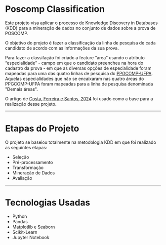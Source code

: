 # Poscomp Classification

Este projeto visa aplicar o processo de Knowledge Discovery in Databases (KDD) para a mineração de dados no conjunto de dados sobre a prova de POSCOMP.

O objetivo do projeto é fazer a classificação da linha de pesquisa de cada candidato de acordo com as informações da sua prova. 

Para fazer a classifação foi criado a feature “area” usando o atributo “especialidade” - campo em que o candidato preencheu na hora do cadastro da prova - em que as diversas opções de especialidade foram mapeadas para uma das quatro linhas de pesquisa do [PPGCOMP-UFPA](https://ppgcc.propesp.ufpa.br/index.php/br/programa/areas-de-concentracao-e-linhas-de-pesquisa). Aquelas especialidades que não se encaixaram nas quatro áreas do PPGCOMP-UFPA foram mapeadas para a linha de pesquisa denominada "Demais áreas".

O artigo de [Costa, Ferreira e Santos, 2024](https://www.tecsi.org/contecsi/index.php/contecsi/20CONTECSI/paper/view/7291) foi usado como a base para a realização desse projeto.

---

# Etapas do Projeto

O projeto se baseiou totalmente na metodologia KDD em que foi realizado as seguintes etapas:

- Seleção
- Pré-processamento
- Transformação
- Mineração de Dados
- Avaliação

---

# Tecnologias Usadas

- Python 
- Pandas
- Matplotlib e Seaborn
- Scikit-Learn
- Jupyter Notebook
